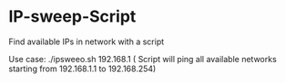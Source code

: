 # IP-sweep-Script

Find available IPs in network with a script

Use case:
./ipsweeo.sh 192.168.1 ( Script will ping all available networks starting from 192.168.1.1 to 192.168.254)
